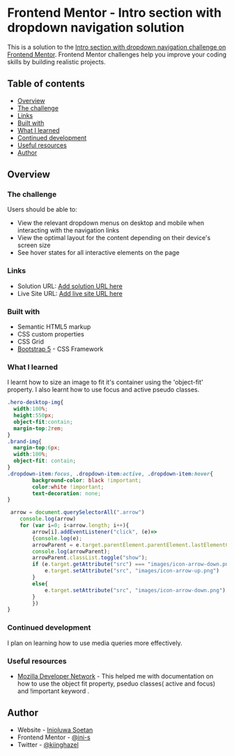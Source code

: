 # Frontend Mentor - Intro section with dropdown navigation solution

This is a solution to the [Intro section with dropdown navigation challenge on Frontend Mentor](https://www.frontendmentor.io/challenges/intro-section-with-dropdown-navigation-ryaPetHE5). Frontend Mentor challenges help you improve your coding skills by building realistic projects. 

## Table of contents

- [Overview](#overview)
- [The challenge](#the-challenge)
- [Links](#links)
- [Built with](#built-with)
- [What I learned](#what-i-learned)
- [Continued development](#continued-development)
- [Useful resources](#useful-resources)
- [Author](#author)


## Overview

### The challenge

Users should be able to:

- View the relevant dropdown menus on desktop and mobile when interacting with the navigation links
- View the optimal layout for the content depending on their device's screen size
- See hover states for all interactive elements on the page

### Links

- Solution URL: [Add solution URL here](https://your-solution-url.com)
- Live Site URL: [Add live site URL here](https://your-live-site-url.com)

### Built with

- Semantic HTML5 markup
- CSS custom properties
- CSS Grid
- [Bootstrap 5](https://getbootstrap.com/) -  CSS Framework

### What I learned

I learnt how to size an image to fit it's container using the 'object-fit' property. I also learnt how to use  focus and active pseudo classes.

```css
.hero-desktop-img{
  width:100%;
  height:550px;
  object-fit:contain;
  margin-top:2rem;
}
.brand-img{
  margin-top:6px;
  width:100%;
  object-fit: contain;
}
.dropdown-item:focus, .dropdown-item:active, .dropdown-item:hover{
        background-color: black !important;
        color:white !important;
        text-decoration: none;
}
```
```js
 arrow = document.querySelectorAll(".arrow")
    console.log(arrow)
    for (var i=0; i<arrow.length; i++){
        arrow[i].addEventListener("click", (e)=> 
        {console.log(e);
        arrowParent = e.target.parentElement.parentElement.lastElementChild;
        console.log(arrowParent);
        arrowParent.classList.toggle("show");
        if (e.target.getAttribute("src") === "images/icon-arrow-down.png"){
            e.target.setAttribute("src", "images/icon-arrow-up.png")
        }
        else{
            e.target.setAttribute("src", "images/icon-arrow-down.png")
        }
        })
}
```

### Continued development

I plan on learning how to use media queries more effectively.

### Useful resources

- [Mozilla Developer Network](https://developer.mozilla.org/en-US/) - This helped me with documentation on how to use the object fit property, pseduo classes( active and focus) and !important keyword .

## Author

- Website - [Inioluwa Soetan]()
- Frontend Mentor - [@ini-s](https://www.frontendmentor.io/profile/ini-s)
- Twitter - [@kiinghazel](https://www.twitter.com/kiinghazel)

